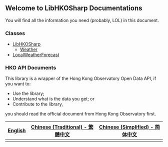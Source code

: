 ## Welcome to LibHKOSharp Documentations

You will find all the information you need (probably, LOL) in this document.

### Classes

* [LibHKOSharp](LibHKOSharp)
  * [Weather](LibHKOSharp_Weather)
* [LocalWeatherForecast](LocalWeatherForecast)

### HKO API Documents

This library is a wrapper of the Hong Kong Observatory Open Data API, if you want to:

* Use the library;
* Understand what is the data you get; or
* Contribute to the library,

you should read the official document from Hong Kong Observatory first.

| [English](https://www.hko.gov.hk/tc/weatherAPI/doc/files/HKO_Open_Data_API_Documentation.pdf) | [Chinese (Traditional) - 繁體中文](https://www.hko.gov.hk/tc/weatherAPI/doc/files/HKO_Open_Data_API_Documentation_tc.pdf) | [Chinese (Simplified) - 简体中文](https://www.hko.gov.hk/tc/weatherAPI/doc/files/HKO_Open_Data_API_Documentation_sc.pdf) |
| ------------------------------------------------------------ | ------------------------------------------------------------ | ------------------------------------------------------------ |
|                                                              |                                                              |                                                              |

